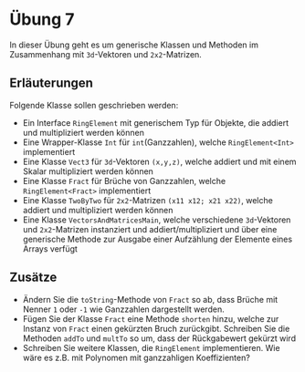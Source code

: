 # Übung 7

In dieser Übung geht es um generische Klassen und Methoden im Zusammenhang mit `3d`-Vektoren und `2x2`-Matrizen.

## Erläuterungen

Folgende Klasse sollen geschrieben werden:

- Ein Interface `RingElement` mit generischem Typ für Objekte, die addiert und multipliziert werden können
- Eine Wrapper-Klasse `Int` für `int`(Ganzzahlen), welche `RingElement<Int>` implementiert
- Eine Klasse `Vect3` für `3d`-Vektoren `(x,y,z)`, welche addiert und mit einem Skalar multipliziert werden können
- Eine Klasse `Fract` für Brüche von Ganzzahlen, welche `RingElement<Fract>` implementiert
- Eine Klasse `TwoByTwo` für `2x2`-Matrizen `(x11 x12; x21 x22)`, welche addiert und multipliziert werden können
- Eine Klasse `VectorsAndMatricesMain`, welche verschiedene `3d`-Vektoren und `2x2`-Matrizen instanziert und addiert/multipliziert und über eine generische Methode zur Ausgabe einer Aufzählung der Elemente eines Arrays verfügt

## Zusätze

- Ändern Sie die `toString`-Methode von `Fract` so ab, dass Brüche mit Nenner `1` oder `-1` wie Ganzzahlen dargestellt werden.
- Fügen Sie der Klasse `Fract` eine Methode `shorten` hinzu, welche zur Instanz von `Fract` einen gekürzten Bruch zurückgibt. Schreiben Sie die Methoden `addTo` und `multTo` so um, dass der Rückgabewert gekürzt wird
- Schreiben Sie weitere Klassen, die `RingElement` implementieren. Wie wäre es z.B. mit Polynomen mit ganzzahligen Koeffizienten?
